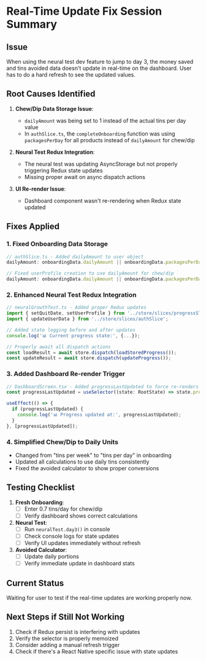 # Real-Time Update Fix Session Summary

## Issue
When using the neural test dev feature to jump to day 3, the money saved and tins avoided data doesn't update in real-time on the dashboard. User has to do a hard refresh to see the updated values.

## Root Causes Identified

1. **Chew/Dip Data Storage Issue**: 
   - `dailyAmount` was being set to 1 instead of the actual tins per day value
   - In `authSlice.ts`, the `completeOnboarding` function was using `packagesPerDay` for all products instead of `dailyAmount` for chew/dip

2. **Neural Test Redux Integration**: 
   - The neural test was updating AsyncStorage but not properly triggering Redux state updates
   - Missing proper await on async dispatch actions

3. **UI Re-render Issue**:
   - Dashboard component wasn't re-rendering when Redux state updated

## Fixes Applied

### 1. Fixed Onboarding Data Storage
```typescript
// authSlice.ts - Added dailyAmount to user object
dailyAmount: onboardingData.dailyAmount || onboardingData.packagesPerDay || 10,

// Fixed userProfile creation to use dailyAmount for chew/dip
dailyAmount: onboardingData.dailyAmount || onboardingData.packagesPerDay || 10,
```

### 2. Enhanced Neural Test Redux Integration
```typescript
// neuralGrowthTest.ts - Added proper Redux updates
import { setQuitDate, setUserProfile } from '../store/slices/progressSlice';
import { updateUserData } from '../store/slices/authSlice';

// Added state logging before and after updates
console.log('📊 Current progress state:', {...});

// Properly await all dispatch actions
const loadResult = await store.dispatch(loadStoredProgress());
const updateResult = await store.dispatch(updateProgress());
```

### 3. Added Dashboard Re-render Trigger
```typescript
// DashboardScreen.tsx - Added progressLastUpdated to force re-renders
const progressLastUpdated = useSelector((state: RootState) => state.progress.lastUpdated);

useEffect(() => {
  if (progressLastUpdated) {
    console.log('📊 Progress updated at:', progressLastUpdated);
  }
}, [progressLastUpdated]);
```

### 4. Simplified Chew/Dip to Daily Units
- Changed from "tins per week" to "tins per day" in onboarding
- Updated all calculations to use daily tins consistently
- Fixed the avoided calculator to show proper conversions

## Testing Checklist

1. **Fresh Onboarding**:
   - [ ] Enter 0.7 tins/day for chew/dip
   - [ ] Verify dashboard shows correct calculations

2. **Neural Test**:
   - [ ] Run `neuralTest.day3()` in console
   - [ ] Check console logs for state updates
   - [ ] Verify UI updates immediately without refresh

3. **Avoided Calculator**:
   - [ ] Update daily portions
   - [ ] Verify immediate update in dashboard stats

## Current Status
Waiting for user to test if the real-time updates are working properly now.

## Next Steps if Still Not Working
1. Check if Redux persist is interfering with updates
2. Verify the selector is properly memoized
3. Consider adding a manual refresh trigger
4. Check if there's a React Native specific issue with state updates 